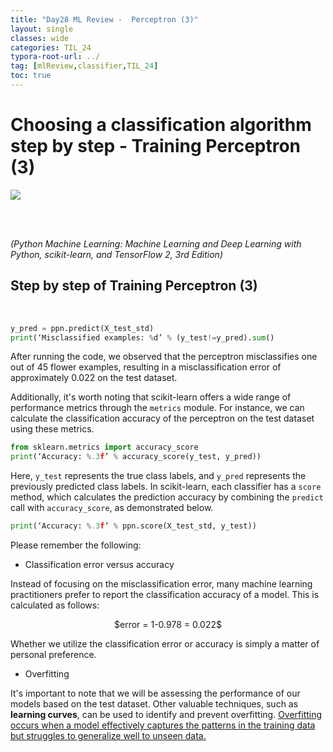 ```yaml
---
title: "Day28 ML Review -  Perceptron (3)"
layout: single
classes: wide
categories: TIL_24
typora-root-url: ../
tag: [mlReview,classifier,TIL_24]
toc: true 
---
```


# Choosing a classification algorithm step by step - Training Perceptron (3)

<img src="/blog/images/2024-07-18-TIL24_Day28/C75BB982-CD7B-4DCE-A5A0-2DB986BB5F1D_1_105_c.jpeg">

<br><br>

*(Python Machine Learning: Machine Learning and Deep Learning with Python, scikit-learn, and TensorFlow 2, 3rd Edition)*

## Step by step of Training Perceptron (3)

<br>

```python
y_pred = ppn.predict(X_test_std)
print(‘Misclassified examples: %d’ % (y_test!=y_pred).sum()
```



After running the code, we observed that the perceptron misclassifies one out of 45 flower examples, resulting in a misclassification error of approximately 0.022 on the test dataset. 



Additionally, it's worth noting that scikit-learn offers a wide range of performance metrics through the `metrics` module. For instance, we can calculate the classification accuracy of the perceptron on the test dataset using these metrics.



```python
from sklearn.metrics import accuracy_score
print(‘Accuracy: %.3f’ % accuracy_score(y_test, y_pred))
```



Here, `y_test` represents the true class labels, and `y_pred` represents the previously predicted class labels. In scikit-learn, each classifier has a `score` method, which calculates the prediction accuracy by combining the `predict` call with `accuracy_score`, as demonstrated below. 



```python
print(‘Accuracy: %.3f’ % ppn.score(X_test_std, y_test))
```



Please remember the following:

- Classification error versus accuracy

Instead of focusing on the misclassification error, many machine learning practitioners prefer to report the classification accuracy of a model. This is calculated as follows:

<center>
  $error = 1-0.978 = 0.022$
</center>

Whether we utilize the classification error or accuracy is simply a matter of personal preference.



- Overfitting

It's important to note that we will be assessing the performance of our models based on the test dataset. Other valuable techniques, such as <b>learning curves</b>, can be used to identify and prevent overfitting. <u>Overfitting occurs when a model effectively captures the patterns in the training data but struggles to generalize well to unseen data.</u>



<br><br>
